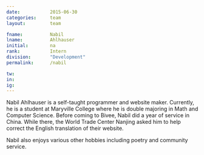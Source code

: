 ```yaml
---
date: 			2015-06-30
categories: 	team
layout:			team

fname: 			Nabil
lname:			Ahlhauser
initial:        na
rank: 			Intern
division: 		"Development"
permalink: 		/nabil

tw:				
in:				
ig:				
---
```


Nabil Ahlhauser is a self-taught programmer and website maker. Currently, he is a student at Maryville College where he is double majoring in Math and Computer Science. Before coming to Bivee, Nabil did a year of service in China. While there, the World Trade Center Nanjing asked him to help correct the English translation of their website. 

Nabil also enjoys various other hobbies including poetry and community service.